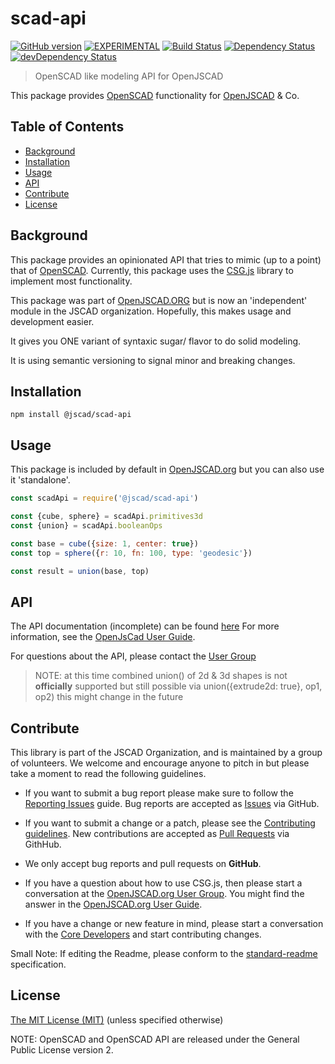 # scad-api

[![GitHub version](https://badge.fury.io/gh/jscad%2Fscad-api.svg)](https://badge.fury.io/gh/jscad%2Fscad-api)
[![EXPERIMENTAL](http://badges.github.io/stability-badges/dist/stable.svg)](http://github.com/badges/stability-badges)
[![Build Status](https://travis-ci.org/jscad/scad-api.svg?branch=master)](https://travis-ci.org/jscad/scad-api)
[![Dependency Status](https://david-dm.org/jscad/scad-api.svg)](https://david-dm.org/jscad/scad-api)
[![devDependency Status](https://david-dm.org/jscad/scad-api/dev-status.svg)](https://david-dm.org/jscad/scad-api#info=devDependencies)


> OpenSCAD like modeling API for OpenJSCAD

This package provides [OpenSCAD](http://www.openscad.org/) functionality for [OpenJSCAD](openjscad.org) & Co.

## Table of Contents

- [Background](#background)
- [Installation](#installation)
- [Usage](#usage)
- [API](#api)
- [Contribute](#contribute)
- [License](#license)

## Background

This package provides an opinionated API that tries to mimic (up to a point) that of [OpenSCAD](http://www.openscad.org/). Currently, this package uses the [CSG.js](https://github.com/jscad/csg.js) library to implement most functionality.

This package was part of [OpenJSCAD.ORG](https://github.com/Spiritdude/OpenJSCAD.org) but is now an 'independent' module in the JSCAD organization. Hopefully, this makes usage and development easier.

It gives you ONE variant of syntaxic sugar/ flavor to do solid modeling.

It is using semantic versioning to signal minor and breaking changes.

## Installation

```
npm install @jscad/scad-api
```

## Usage

This package is included by default in [OpenJSCAD.org](http://openjscad.org/) but you can also use it 'standalone'.

```javascript
const scadApi = require('@jscad/scad-api')

const {cube, sphere} = scadApi.primitives3d
const {union} = scadApi.booleanOps

const base = cube({size: 1, center: true})
const top = sphere({r: 10, fn: 100, type: 'geodesic'})

const result = union(base, top)

```

## API

The API documentation (incomplete) can be found [here](./docs/api.md)
For more information, see the [OpenJsCad User Guide](https://en.wikibooks.org/wiki/OpenJSCAD_User_Guide).

For questions about the API, please contact the [User Group](https://plus.google.com/communities/114958480887231067224)

>NOTE: at this time combined union() of 2d & 3d shapes is not **officially** supported
but still possible via union({extrude2d: true}, op1, op2) this might change in the future

## Contribute

This library is part of the JSCAD Organization, and is maintained by a group of volunteers. We welcome and encourage anyone to pitch in but please take a moment to read the following guidelines.

* If you want to submit a bug report please make sure to follow the [Reporting Issues](https://github.com/jscad/scad-api/wiki/Reporting-Issues) guide. Bug reports are accepted as [Issues](https://github.com/jscad/scad-api/issues/) via GitHub.

* If you want to submit a change or a patch, please see the [Contributing guidelines](https://github.com/jscad/scad-api/blob/master/CONTRIBUTING.md). New contributions are accepted as [Pull Requests](https://github.com/jscad/scad-api/pulls/) via GithHub.

* We only accept bug reports and pull requests on **GitHub**.

* If you have a question about how to use CSG.js, then please start a conversation at the [OpenJSCAD.org User Group](https://plus.google.com/communities/114958480887231067224). You might find the answer in the [OpenJSCAD.org User Guide](https://github.com/Spiritdude/OpenJSCAD.org/wiki/User-Guide).

* If you have a change or new feature in mind, please start a conversation with the [Core Developers](https://plus.google.com/communities/114958480887231067224) and start contributing changes.

Small Note: If editing the Readme, please conform to the [standard-readme](https://github.com/RichardLitt/standard-readme) specification.


## License

[The MIT License (MIT)](https://github.com/jscad/scad-api/blob/master/LICENSE)
(unless specified otherwise)

NOTE: OpenSCAD and OpenSCAD API are released under the General Public License version 2.
